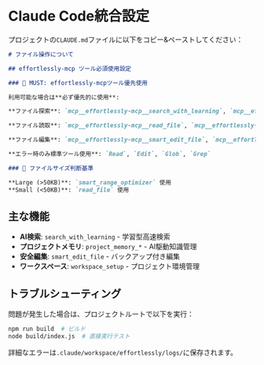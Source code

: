 # Claude Code統合設定

プロジェクトの`CLAUDE.md`ファイルに以下をコピー&ペーストしてください：

```markdown
# ファイル操作について

## effortlessly-mcp ツール必須使用設定

### 🚨 MUST: effortlessly-mcpツール優先使用

利用可能な場合は**必ず優先的に使用**:

**ファイル探索**: `mcp__effortlessly-mcp__search_with_learning`, `mcp__effortlessly-mcp__list_directory`

**ファイル読取**: `mcp__effortlessly-mcp__read_file`, `mcp__effortlessly-mcp__smart_range_optimizer`

**ファイル編集**: `mcp__effortlessly-mcp__smart_edit_file`, `mcp__effortlessly-mcp__smart_insert_text`, `mcp__effortlessly-mcp__override_text`

**エラー時のみ標準ツール使用**: `Read`, `Edit`, `Glob`, `Grep`

### 📏 ファイルサイズ判断基準

**Large (>50KB)**: `smart_range_optimizer` 使用
**Small (<50KB)**: `read_file` 使用
```

## 主な機能

- **AI検索**: `search_with_learning` - 学習型高速検索
- **プロジェクトメモリ**: `project_memory_*` - AI駆動知識管理
- **安全編集**: `smart_edit_file` - バックアップ付き編集
- **ワークスペース**: `workspace_setup` - プロジェクト環境管理

## トラブルシューティング

問題が発生した場合は、プロジェクトルートで以下を実行：

```bash
npm run build  # ビルド
node build/index.js  # 直接実行テスト
```

詳細なエラーは`.claude/workspace/effortlessly/logs/`に保存されます。